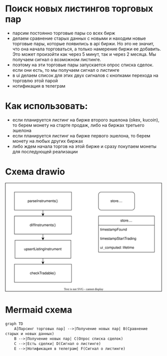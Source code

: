 # Поиск новых листингов торговых пар
- парсим постоянно торговые пары со всех бирж
- делаем сравнение старых данных с новыми и находим новые торговые пары, которые появились в api биржи. Но это не значит, что она начала торговаться, а только намерение биржи ее добавить. Это может произойти как через 5 минут, так и через 2 месяца. Мы получаем сигнал о возможном листинге.
- поэтому на эти торговые пары запускается опрос списка сделок. если они есть, то мы получаем сигнал о листинге
- в ui делаем список для этих двух сигналов с кнопками перехода на торговлю этой парой
- нотификация в телеграм

# Как использовать:
- если планируется листинг на бирже второго эшелона (okex, kucoin), то берем монету на старте продаж, либо на биржах третьего эшелона
- если планируется листинг на бирже первого эшелона, то берем монету на любых других биржах
- либо ждем начала торгов на этой бирже и сразу покупаем монеты для последующей реализации

# Схема drawio
![Схема](newListing.drawio.svg)

# Mermaid схема
```mermaid
graph TD
    A[Парсинг торговых пар] -->|Получение новых пар| B(Сравнение старых и новых данных)
    B -->|Получение новых пар| C(Опрос списка сделок)
    C -->|Есть сделки| D(Сигнал о листинге)
    E -->|Нотификация в телеграм| F(Сигнал о листинге)
```
